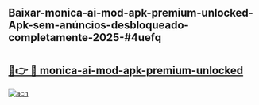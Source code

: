 ## Baixar-monica-ai-mod-apk-premium-unlocked-Apk-sem-anúncios-desbloqueado-completamente-2025-#4uefq

# <h2><a href="https://ainizakaria.my?title=monica-ai-mod-apk-premium-unlocked&ref=22M">🔗👉 🔴 monica-ai-mod-apk-premium-unlocked</a></h2>

[![acn](https://github.com/user-attachments/assets/0f9c940e-d8b0-45ae-aac7-cd30a18b3e1c)](https://ainizakaria.my?title=monica-ai-mod-apk-premium-unlocked&ref=22M)

